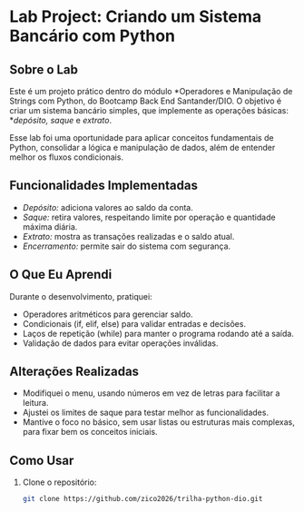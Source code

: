 # Lab Project: Criando um Sistema Bancário com Python

## Sobre o Lab

Este é um projeto prático dentro do módulo *Operadores e Manipulação de Strings com Python, do Bootcamp Back End Santander/DIO. O objetivo é criar um sistema bancário simples, que implemente as operações básicas: **depósito, saque* e *extrato*.

Esse lab foi uma oportunidade para aplicar conceitos fundamentais de Python, consolidar a lógica e manipulação de dados, além de entender melhor os fluxos condicionais.

## Funcionalidades Implementadas

- *Depósito:* adiciona valores ao saldo da conta.
- *Saque:* retira valores, respeitando limite por operação e quantidade máxima diária.
- *Extrato:* mostra as transações realizadas e o saldo atual.
- *Encerramento:* permite sair do sistema com segurança.

## O Que Eu Aprendi

Durante o desenvolvimento, pratiquei:

- Operadores aritméticos para gerenciar saldo.
- Condicionais (if, elif, else) para validar entradas e decisões.
- Laços de repetição (while) para manter o programa rodando até a saída.
- Validação de dados para evitar operações inválidas.

## Alterações Realizadas

- Modifiquei o menu, usando números em vez de letras para facilitar a leitura.
- Ajustei os limites de saque para testar melhor as funcionalidades.
- Mantive o foco no básico, sem usar listas ou estruturas mais complexas, para fixar bem os conceitos iniciais.

## Como Usar

1. Clone o repositório:
   ```bash
   git clone https://github.com/zico2026/trilha-python-dio.git
